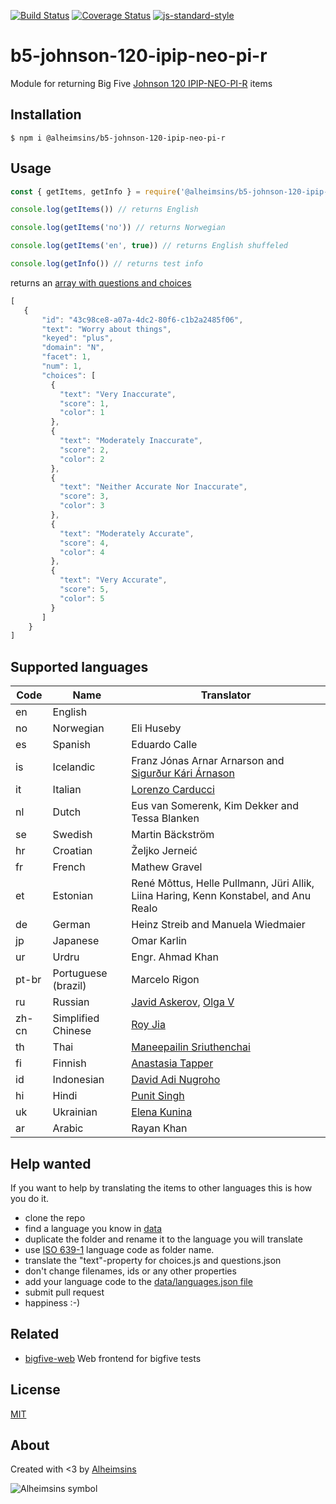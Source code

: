 [![Build Status](https://travis-ci.org/Alheimsins/b5-johnson-120-ipip-neo-pi-r.svg?branch=master)](https://travis-ci.org/Alheimsins/b5-johnson-120-ipip-neo-pi-r)
[![Coverage Status](https://coveralls.io/repos/Alheimsins/b5-johnson-120-ipip-neo-pi-r/badge.svg?branch=master&service=github)](https://coveralls.io/github/Alheimsins/b5-johnson-120-ipip-neo-pi-r?branch=master)
[![js-standard-style](https://img.shields.io/badge/code%20style-standard-brightgreen.svg?style=flat)](https://github.com/feross/standard)

# b5-johnson-120-ipip-neo-pi-r

Module for returning Big Five [Johnson 120 IPIP-NEO-PI-R](http://ipip.ori.org/30FacetNEO-PI-RItems.htm) items

## Installation

```
$ npm i @alheimsins/b5-johnson-120-ipip-neo-pi-r
```

## Usage

```JavaScript
const { getItems, getInfo } = require('@alheimsins/b5-johnson-120-ipip-neo-pi-r')

console.log(getItems()) // returns English

console.log(getItems('no')) // returns Norwegian

console.log(getItems('en', true)) // returns English shuffeled

console.log(getInfo()) // returns test info
```

returns an [array with questions and choices](examples/items-en.json)

```JavaScript
[
   {
       "id": "43c98ce8-a07a-4dc2-80f6-c1b2a2485f06",
       "text": "Worry about things",
       "keyed": "plus",
       "domain": "N",
       "facet": 1,
       "num": 1,
       "choices": [
         {
           "text": "Very Inaccurate",
           "score": 1,
           "color": 1
         },
         {
           "text": "Moderately Inaccurate",
           "score": 2,
           "color": 2
         },
         {
           "text": "Neither Accurate Nor Inaccurate",
           "score": 3,
           "color": 3
         },
         {
           "text": "Moderately Accurate",
           "score": 4,
           "color": 4
         },
         {
           "text": "Very Accurate",
           "score": 5,
           "color": 5
         }
       ]
    }
]
```

## Supported languages

| Code | Name      | Translator |
| ---- | --------- | ---------- |
| en   | English   |            |
| no   | Norwegian | Eli Huseby |
| es   | Spanish   | Eduardo Calle |
| is   | Icelandic | Franz Jónas Arnar Arnarson and [Sigurður Kári Árnason](https://github.com/sigurdurkari) |
| it   | Italian   | [Lorenzo Carducci](https://github.com/riourbana) |
| nl   | Dutch     | Eus van Somerenk, Kim Dekker and Tessa Blanken |
| se   | Swedish   | Martin Bäckström |
| hr   | Croatian  | Željko Jerneić |
| fr   | French    | Mathew Gravel |
| et   | Estonian  | René Mõttus, Helle Pullmann, Jüri Allik, Liina Haring, Kenn Konstabel, and Anu Realo |
| de   | German    | Heinz Streib and Manuela Wiedmaier |
| jp   | Japanese  | Omar Karlin |
| ur   | Urdru     | Engr. Ahmad Khan |
| pt-br| Portuguese (brazil) | Marcelo Rigon |
| ru   | Russian   | [Javid Askerov](https://github.com/askeroff), [Olga V](https://github.com/berrybell) |
| zh-cn| Simplified Chinese | [Roy Jia](https://github.com/RoyJia) |
| th   | Thai      | [Maneepailin Sriuthenchai](https://github.com/linsuri) |
| fi   | Finnish   | [Anastasia Tapper](https://github.com/ankkukku) |
| id   | Indonesian| [David Adi Nugroho](https://github.com/lakuapik) |
| hi   | Hindi     | [Punit Singh](https://github.com/thepunitsingh) |
| uk   | Ukrainian | [Elena Kunina](https://github.com/Menolas) |
| ar   | Arabic    | Rayan Khan |


## Help wanted

If you want to help by translating the items to other languages this is how you do it.

- clone the repo
- find a language you know in [data](data)
- duplicate the folder and rename it to the language you will translate
- use [ISO 639-1](https://en.wikipedia.org/wiki/List_of_ISO_639-1_codes) language code as folder name.
- translate the "text"-property for choices.js and questions.json
- don't change filenames, ids or any other properties
- add your language code to the [data/languages.json file](data/languages.json)
- submit pull request
- happiness :-)

## Related

- [bigfive-web](https://github.com/maccyber/bigfive-web) Web frontend for bigfive tests

## License

[MIT](LICENSE)

## About

Created with <3 by [Alheimsins](https://github.com/Alheimsins)

![Alheimsins symbol](https://file-qwoleuymtm.now.sh "Alheimsins symbol")
